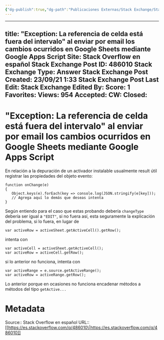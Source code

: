 ```yaml
---
{"dg-publish":true,"dg-path":"Publicaciones Externas/Stack Exchange/Stack Overflow en español/es.stackoverflow.com-486010.md","permalink":"/publicaciones-externas/stack-exchange/stack-overflow-en-espanol/es-stackoverflow-com-486010/","hide":true,"noteIcon":"default","created":"2024-04-03T12:49:10.627-06:00","updated":"2024-04-05T16:43:57.546-06:00"}
---
```


---
title: "Exception: La referencia de celda está fuera del intervalo" al enviar por email los cambios ocurridos en Google Sheets mediante Google Apps Script
Site: Stack Overflow en español
Stack Exchange Post ID: 486010
Stack Exchange Type: Answer
Stack Exchange Post Created: 23/09/21 1:33
Stack Exchange Post Last Edit: 
Stack Exchange Edited By: 
Score: 1
Favorites: 
Views: 954
Accepted: 
CW: 
Closed: 
---
# "Exception: La referencia de celda está fuera del intervalo" al enviar por email los cambios ocurridos en Google Sheets mediante Google Apps Script

En relación a la depuración de un activador instalable usualmente result útil registrar las propiedades del objeto evento:

```
function onChange(e)
{
   Object.keys(e).forEach(key => console.log(JSON.stringify(e[key]));
   // Agrega aquí lo demás que deseas intenta
}
```

Según entiendo para el caso que estas probando debería `changeType` debería ser igual a `"EDIT"`, si no fuera así, esta seguramente la explicación del problema, si lo fuera, en lugar de

    var activeRow = activeSheet.getActiveCell().getRow();

intenta con

    var activeCell = activeSheet.getActiveCell();
    var activeRow = activeCell.getRow();

si lo anterior no funciona, intenta con

    var activeRange = e.source.getActiveRange();
    var activeRow = activeRange.getRow();


Lo anterior porque en ocasiones no funciona encadenar métodos a métodos del tipo `getActive...`

# Metadata
Source:: Stack Overflow en español
URL:: [[https://es.stackoverflow.com/q/486010\|https://es.stackoverflow.com/q/486010]]

